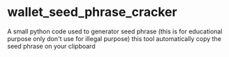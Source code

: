 # wallet_seed_phrase_cracker
A small python code used to generator seed phrase  (this is for educational purpose only don't use for illegal purpose)
this tool automatically copy the seed phrase on your clipboard
